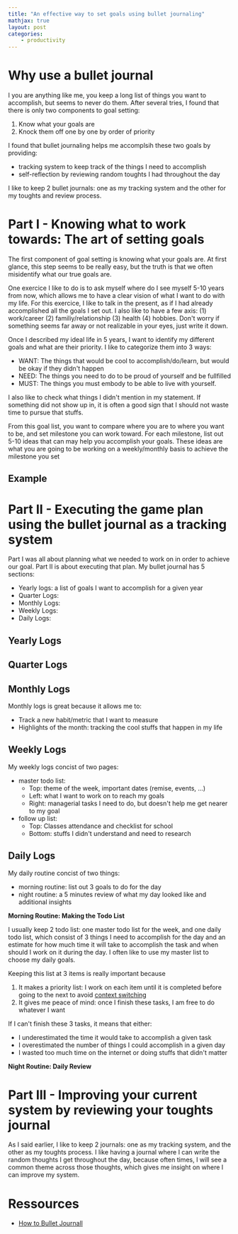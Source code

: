 ```yaml
---
title: "An effective way to set goals using bullet journaling"
mathjax: true
layout: post
categories:
    - productivity
---
```


# Why use a bullet journal

I you are anything like me, you keep a long list of things you want to accomplish,
but seems to never do them. After several tries, I found that there is only 
two components to goal setting: 

1. Know what your goals are
2. Knock them off one by one by order of priority

I found that bullet journaling helps me accomplsih these two goals by providing:

- tracking system to keep track of the things I need to accomplish
- self-reflection by reviewing random toughts I had throughout the day

I like to keep 2 bullet journals: one as my tracking system and the other 
for my toughts and review process.

# Part I - Knowing what to work towards: The art of setting goals

The first component of goal setting is knowing what your goals are. At first 
glance, this step seems to be really easy, but the truth is that we often 
misidentify what our true goals are.

One exercice I like to do is to ask myself where do I see myself 5-10 years 
from now, which allows me to have a clear vision of what I want to do with my
life. For this exercice, I like to talk in the present, as if I had already 
accomplished all the goals I set out. I also like to have a few axis: 
(1) work/career (2) familiy/relationship (3) health (4) hobbies. Don't 
worry if something seems far away or not realizable in your eyes, just write 
it down.

Once I described my ideal life in 5 years, I want to identify my different goals and what 
are their priority. I like to categorize them into 3 ways: 

- WANT: The things that would be cool to accomplish/do/learn, but would be 
  okay if they didn't happen
- NEED: The things you need to do to be proud of yourself and be fullfilled
- MUST: The things you must embody to be able to live with yourself.

I also like to check what things I didn't mention in my statement. If something 
did not show up in, it is often a good sign that I should not waste time 
to pursue that stuffs.

From this goal list, you want to compare where you are to where you want to 
be, and set milestone you can work toward. For each milestone, list out 5-10 
ideas that can may help you accomplish your goals. These ideas are what 
you are going to be working on a weekly/monthly basis to achieve the milestone 
you set

## Example





# Part II - Executing the game plan using the bullet journal as a tracking system

Part I was all about planning what we needed to work on in order to achieve 
our goal. Part II is about executing that plan. My bullet journal has 5 sections:

- Yearly logs: a list of goals I want to accomplish for a given year
- Quarter Logs: 
- Monthly Logs:
- Weekly Logs:
- Daily Logs:

## Yearly Logs


## Quarter Logs



## Monthly Logs

Monthly logs is great because it allows me to:

- Track a new habit/metric that I want to measure
- Highlights of the month: tracking the cool stuffs that happen in my life



## Weekly Logs

My weekly logs concist of two pages:

- master todo list:
  + Top: theme of the week, important dates (remise, events, ...)
  + Left: what I want to work on to reach my goals
  + Right: managerial tasks I need to do, but doesn't help me get nearer 
    to my goal
- follow up list:
  + Top: Classes attendance and checklist for school
  + Bottom: stuffs I didn't understand and need to research

## Daily Logs

My daily routine concist of two things:

- morning routine: list out 3 goals to do for the day
- night routine: a 5 minutes review of what my day looked like and additional 
  insights

**Morning Routine: Making the Todo List**

I usually keep 2 todo list: one master todo list for the week, and one daily 
todo list, which consist of 3 things I need to accomplish for the day and 
an estimate for how much time it will take to accomplish the task and when 
should I work on it during the day. I often like to use my master list to 
choose my daily goals.

Keeping this list at 3 items is really important because

1. It makes a priority list: I work on each item until it is completed before 
   going to the next to avoid [context switching](https://blog.doist.com/context-switching/)
2. It gives me peace of mind: once I finish these tasks, I am free to do 
   whatever I want

If I can't finish these 3 tasks, it means that either:

- I underestimated the time it would take to accomplish a given task
- I overestimated the number of things I could accomplish in a given day
- I wasted too much time on the internet or doing stuffs that didn't matter

**Night Routine: Daily Review**




# Part III - Improving your current system by reviewing your toughts journal

As I said earlier, I like to keep 2 journals: one as my tracking system, and 
the other as my toughts process. I like having a journal where I can write the 
random thoughts I get throughout the day, because often times, I will see 
a common theme across those thoughts, which gives me insight on where I 
can improve my system.



# Ressources

- [How to Bullet Journall](https://bulletjournal.com/pages/learn)




